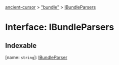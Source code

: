 [ancient-cursor](../README.md) > ["bundle"](../modules/_bundle_.md) > [IBundleParsers](../interfaces/_bundle_.ibundleparsers.md)



# Interface: IBundleParsers

## Indexable

\[name: `string`\]:&nbsp;[IBundleParser](_bundle_.ibundleparser.md)

